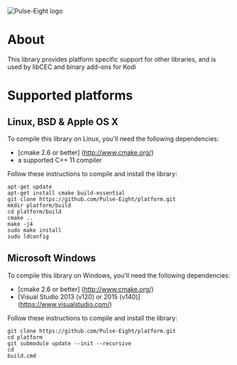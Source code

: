 ![Pulse-Eight logo](https://pulseeight.files.wordpress.com/2016/02/pulse-eight-logo-white-on-green.png?w=200)

# About
This library provides platform specific support for other libraries, and is used by libCEC and binary add-ons for Kodi

# Supported platforms

## Linux, BSD & Apple OS X
To compile this library on Linux, you'll need the following dependencies:
* [cmake 2.6 or better] (http://www.cmake.org/)
* a supported C++ 11 compiler

Follow these instructions to compile and install the library:
```
apt-get update
apt-get install cmake build-essential
git clone https://github.com/Pulse-Eight/platform.git
mkdir platform/build
cd platform/build
cmake ..
make -j4
sudo make install
sudo ldconfig
```

## Microsoft Windows
To compile this library on Windows, you'll need the following dependencies:
* [cmake 2.6 or better] (http://www.cmake.org/)
* [Visual Studio 2013 (v120) or 2015 (v140)] (https://www.visualstudio.com/)

Follow these instructions to compile and install the library:
```
git clone https://github.com/Pulse-Eight/platform.git
cd platform
git submodule update --init --recursive
cd 
build.cmd
```
